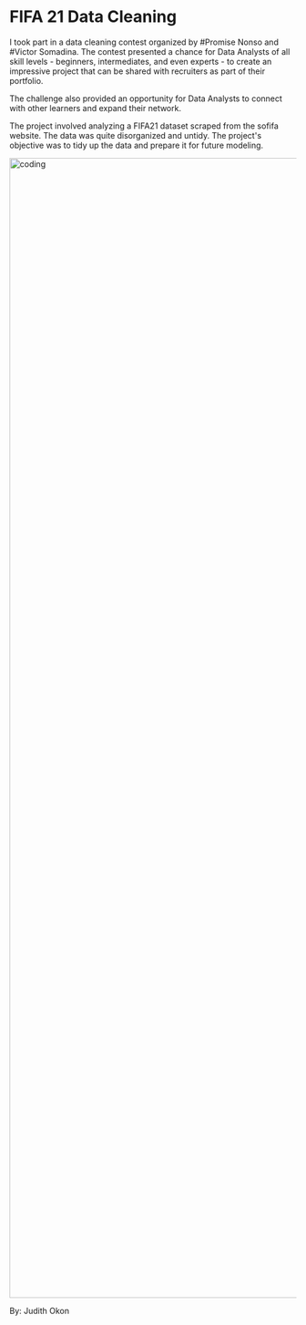 # FIFA 21 Data Cleaning

I took part in a data cleaning contest organized by #Promise Nonso and #Victor Somadina. The contest presented a chance for Data Analysts of all skill levels - beginners, intermediates, and even experts - to create an impressive project that can be shared with recruiters as part of their portfolio.

The challenge also provided an opportunity for Data Analysts to connect with other learners and expand their network.

The project involved analyzing a FIFA21 dataset scraped from the sofifa website. The data was quite disorganized and untidy. The project's objective was to tidy up the data and prepare it for future modeling.

<img align="center" alt="coding" width="2000" src="https://static1.thegamerimages.com/wordpress/wp-content/uploads/2021/12/pjimage-(50).jpg">

By: Judith Okon

